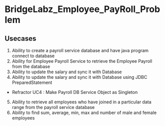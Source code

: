 # BridgeLabz_Employee_PayRoll_Problem

## Usecases
1. Ability to create a payroll service database and have java program connect to database
2. Ability for Employee Payroll Service to retrieve the Employee Payroll from the database
3. Ability to update the salary and sync it with Database
4. Ability to update the salary and sync it with Database using JDBC PreparedStatement
  - Refractor UC4 : Make Payroll DB Service Object as Singleton
5. Ability to retrieve all employees who have joined in a particular data range from the payroll service database
6. Ability to find sum, average, min, max and number of male and female employees
